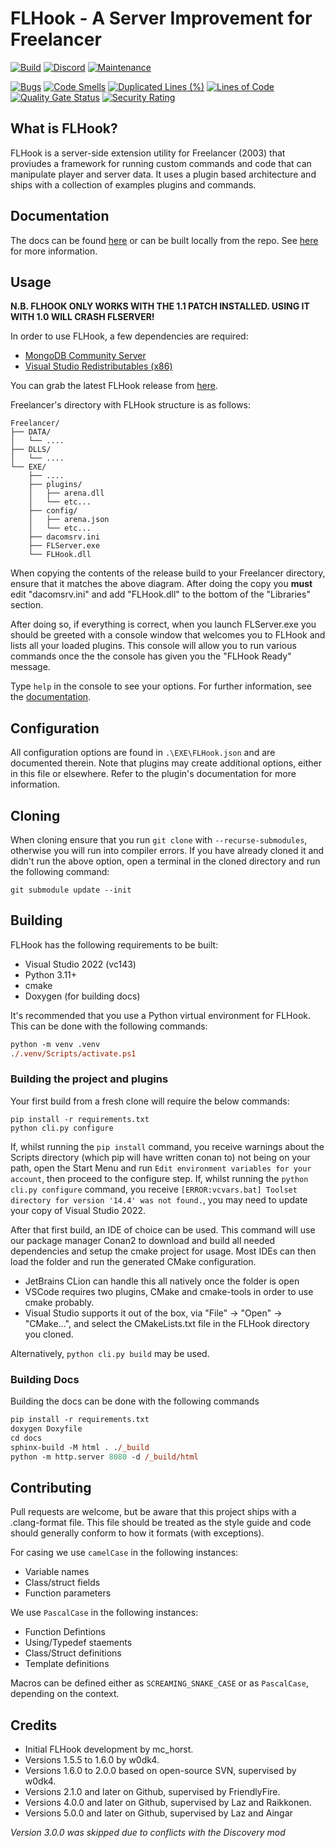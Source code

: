 # FLHook - A Server Improvement for Freelancer
[![Build](https://github.com/fl-devs/FLHook/actions/workflows/release.yml/badge.svg)](https://github.com/fl-devs/FLHook/releases/latest/download/Release.zip) [![Discord](https://badgen.net/badge/icon/discord?icon=discord&label)](https://discord.com/invite/c6wtsBk) [![Maintenance](https://img.shields.io/badge/Maintained%3F-yes-green.svg)](https://github.com/fl-devs/FLHook/graphs/commit-activity) 


[![Bugs](https://sonarcloud.io/api/project_badges/measure?project=fl-devs_FLHook&branch=master&metric=bugs)](https://sonarcloud.io/dashboard?id=fl-devs_FLHook&branch=master)
[![Code Smells](https://sonarcloud.io/api/project_badges/measure?project=fl-devs_FLHook&branch=master&metric=code_smells)](https://sonarcloud.io/dashboard?id=fl-devs_FLHook&branch=master)
[![Duplicated Lines (%)](https://sonarcloud.io/api/project_badges/measure?project=fl-devs_FLHook&branch=master&metric=duplicated_lines_density)](https://sonarcloud.io/dashboard?id=fl-devs_FLHook&branch=master)
[![Lines of Code](https://sonarcloud.io/api/project_badges/measure?project=fl-devs_FLHook&branch=master&metric=ncloc)](https://sonarcloud.io/dashboard?id=fl-devs_FLHook&branch=master)
[![Quality Gate Status](https://sonarcloud.io/api/project_badges/measure?project=fl-devs_FLHook&branch=master&metric=alert_status)](https://sonarcloud.io/dashboard?id=fl-devs_FLHook&branch=master)
[![Security Rating](https://sonarcloud.io/api/project_badges/measure?project=fl-devs_FLHook&branch=master&metric=security_rating)](https://sonarcloud.io/dashboard?id=fl-devs_FLHook&branch=master)

## What is FLHook?
FLHook is a server-side extension utility for Freelancer (2003) that proviudes a framework for running custom commands
and code that can manipulate player and server data. It uses a plugin based architecture and ships with a collection
of examples plugins and commands.

## Documentation
The docs can be found [here](https://flhook.the-starport.com) or can be built locally from the repo. See [here](#building) for more information.

## Usage
**N.B. FLHOOK ONLY WORKS WITH THE 1.1 PATCH INSTALLED. USING IT WITH 1.0 WILL CRASH FLSERVER!**

In order to use FLHook, a few dependencies are required:
- [MongoDB Community Server](https://www.mongodb.com/try/download/community)
- [Visual Studio Redistributables (x86)](https://learn.microsoft.com/en-us/cpp/windows/latest-supported-vc-redist?view=msvc-170)

You can grab the latest FLHook release from [here](https://github.com/TheStarport/FLHook/releases/latest). 

Freelancer's directory with FLHook structure is as follows:
```
Freelancer/
├── DATA/
│   └── ....
├── DLLS/
│   └── ....
└── EXE/
    ├── ....
    ├── plugins/
    │   ├── arena.dll
    │   └── etc...
    ├── config/
    │   ├── arena.json
    │   └── etc...
    ├── dacomsrv.ini
    ├── FLServer.exe
    └── FLHook.dll
```

When copying the contents of the release build to your Freelancer directory, ensure that it matches the above diagram.
After doing the copy you **must** edit "dacomsrv.ini" and add "FLHook.dll" to the bottom of the "Libraries" section.

After doing so, if everything is correct, when you launch FLServer.exe you should be greeted with a console window that
welcomes you to FLHook and lists all your loaded plugins. This console will allow you to run various commands once the 
the console has given you the "FLHook Ready" message.

Type `help` in the console to see your options. For further information, see the [documentation](https://flhook.the-starport.com).

## Configuration

All configuration options are found in `.\EXE\FLHook.json` and are documented therein. Note that plugins may create additional options, either in this file or elsewhere. Refer to the plugin's documentation for more information.

## Cloning

When cloning ensure that you run `git clone` with `--recurse-submodules`, otherwise you will run into compiler errors.
If you have already cloned it and didn't run the above option, open a terminal in the cloned directory and run the 
following command:

```
git submodule update --init
```

## Building

FLHook has the following requirements to be built:
- Visual Studio 2022 (vc143)
- Python 3.11+
- cmake
- Doxygen (for building docs)

It's recommended that you use a Python virtual environment for FLHook. This can be done with the following commands:

```ps
python -m venv .venv
./.venv/Scripts/activate.ps1
```

### Building the project and plugins

Your first build from a fresh clone will require the below commands:
```
pip install -r requirements.txt
python cli.py configure
```
If, whilst running the `pip install` command, you receive warnings about the Scripts directory (which pip will have
written conan to) not being on your path, open the Start Menu and run `Edit environment variables for your account`,
then proceed to the configure step.
If, whilst running the `python cli.py configure` command, you receive `[ERROR:vcvars.bat] Toolset directory for version
'14.4' was not found.`, you may need to update your copy of Visual Studio 2022.

After that first build, an IDE of choice can be used. This command will use our package manager Conan2 to download and
build all needed dependencies and setup the cmake project for usage. Most IDEs can then load the folder and run the
generated CMake configuration.
- JetBrains CLion can handle this all natively once the folder is open
- VSCode requires two plugins, CMake and cmake-tools in order to use cmake probably.
- Visual Studio supports it out of the box, via "File" -> "Open" -> "CMake...", and select the CMakeLists.txt file in
  the FLHook directory you cloned.

Alternatively, `python cli.py build` may be used.

### Building Docs

Building the docs can be done with the following commands
```ps
pip install -r requirements.txt
doxygen Doxyfile
cd docs
sphinx-build -M html . ./_build
python -m http.server 8080 -d /_build/html
```

## Contributing

Pull requests are welcome, but be aware that this project ships with a .clang-format file. This file should be treated
as the style guide and code should generally conform to how it formats (with exceptions).

For casing we use `camelCase` in the following instances:
- Variable names
- Class/struct fields
- Function parameters

We use `PascalCase` in the following instances:
- Function Defintions
- Using/Typedef staements
- Class/Struct definitions
- Template definitions

Macros can be defined either as `SCREAMING_SNAKE_CASE` or as `PascalCase`, depending on the context.

## Credits

* Initial FLHook development by mc_horst.
* Versions 1.5.5 to 1.6.0 by w0dk4.
* Versions 1.6.0 to 2.0.0 based on open-source SVN, supervised by w0dk4.
* Versions 2.1.0 and later on Github, supervised by FriendlyFire.
* Versions 4.0.0 and later on Github, supervised by Laz and Raikkonen.
* Versions 5.0.0 and later on Github, supervised by Laz and Aingar

*Version 3.0.0 was skipped due to conflicts with the Discovery mod*
